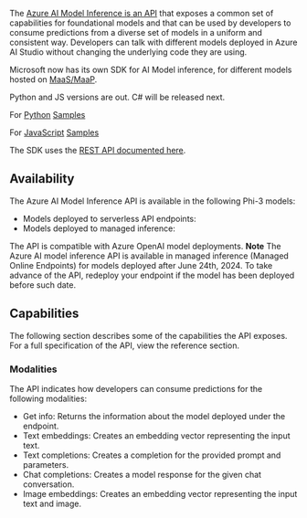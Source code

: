 The [Azure AI Model Inference is an API](https://learn.microsoft.com/azure/ai-studio/reference/reference-model-inference-api?tabs=python?WT.mc_id=aiml-138114-kinfeylo) that exposes a common set of capabilities for foundational models and that can be used by developers to consume predictions from a diverse set of models in a uniform and consistent way. Developers can talk with different models deployed in Azure AI Studio without changing the underlying code they are using.

Microsoft now has its own SDK for AI Model inference, for different models hosted on [MaaS/MaaP](https://azure.microsoft.com/products/ai-model-catalog?WT.mc_id=aiml-138114-kinfeylo). 

Python and JS versions are out. C# will be released next. 

For [Python](https://learn.microsoft.com/python/api/overview/azure/ai-inference-readme?view=azure-python-preview?WT.mc_id=aiml-138114-kinfeylo) [Samples](https://github.com/Azure/azure-sdk-for-python/tree/main/sdk/ai/azure-ai-inference/samples?WT.mc_id=aiml-138114-kinfeylo)

For [JavaScript](https://learn.microsoft.com/javascript/api/overview/azure/ai-inference-rest-readme?view=azure-node-preview?WT.mc_id=aiml-138114-kinfeylo) [Samples](https://github.com/Azure/azure-sdk-for-js/tree/main/sdk/ai/ai-inference-rest/samples?WT.mc_id=aiml-138114-kinfeylo)

The SDK uses the [REST API documented here](https://learn.microsoft.com/azure/ai-studio/reference/reference-model-inference-api?tabs=python?WT.mc_id=aiml-138114-kinfeylo).

## Availability
The Azure AI Model Inference API is available in the following Phi-3 models:

- Models deployed to serverless API endpoints:
- Models deployed to managed inference:


The API is compatible with Azure OpenAI model deployments.
**Note**  The Azure AI model inference API is available in managed inference (Managed Online Endpoints) for models deployed after June 24th, 2024. To take advance of the API, redeploy your endpoint if the model has been deployed before such date.

## Capabilities
The following section describes some of the capabilities the API exposes. For a full specification of the API, view the reference section.

### Modalities
The API indicates how developers can consume predictions for the following modalities:

- Get info: Returns the information about the model deployed under the endpoint.
- Text embeddings: Creates an embedding vector representing the input text.
- Text completions: Creates a completion for the provided prompt and parameters.
- Chat completions: Creates a model response for the given chat conversation.
- Image embeddings: Creates an embedding vector representing the input text and image.
